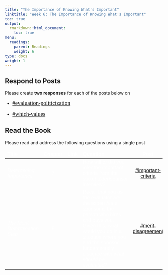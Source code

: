 ```yaml
---
title: "The Importance of Knowing What's Important"
linktitle: "Week 6: The Importance of Knowing What's Important"
toc: true
output:
  rmarkdown::html_document:
    toc: true
menu:
  readings:
    parent: Readings
    weight: 6
type: docs
weight: 1
---
```


<script src="/rmarkdown-libs/kePrint/kePrint.js"></script>

<link href="/rmarkdown-libs/lightable/lightable.css" rel="stylesheet" />

<link rel="stylesheet" href="https://cdnjs.cloudflare.com/ajax/libs/font-awesome/5.15.4/css/all.min.css" />

<link href='https://fonts.googleapis.com/css?family=Roboto Condensed' rel='stylesheet'>

<style>
.hvr-sweep-to-left {
    display: inline-block;
    vertical-align: middle;
    -webkit-transform: perspective(1px) translateZ(0);
    transform: perspective(1px) translateZ(0);
    box-shadow: 0 0 1px rgba(0, 0, 0, 0);
    position: relative;
    -webkit-transition-property: color;
    transition-property: color;
    -webkit-transition-duration: 0.25s;
    transition-duration: 0.25s;
  }

.hvr-sweep-to-left:before {
  content: "";
  position: absolute;
  z-index: -1;
  top: 0px;
  left: 0px;
  right: 0px;
  bottom: 0px;
  border-radius: 5px;
  background: #9f54fb;
    -webkit-transform: scaleX(0);
  transform: scaleX(0);
  -webkit-transform-origin: 100% 50%;
  transform-origin: 100% 50%;
  -webkit-transition-property: transform;
  transition-property: transform;
  -webkit-transition-duration: 0.3s;
  transition-duration: 0.3s;
  -webkit-transition-timing-function: ease-out;
  transition-timing-function: ease-out;
}

.hvr-sweep-to-left:hover:before, 
.hvr-sweep-to-left:focus:before, 
.hvr-sweep-to-left:active:before {
  -webkit-transform: scaleX(1);
  transform: scaleX(1);
}

iframe {
  border: none;
}

td, th, tr, table {
    border: 0 !important;
    border-spacing:0 !important;
  }
  
.box{
    float:left;
    margin-right:10%;
}

.clear{
    clear:both;
}

.wrapper{
  display:inline-flex;
}.wrapper .icon{
  margin: 0 20px;
  cursor:pointer;
  display:flex;
  align-items:center;
  justify-content:center;
  flex-direction:column;
  position: relative;
  z-index:2;}.wrapper .icon span{
  position:relative;
  z-index:2;
  height: 60px;
  width: 60px;
  display:block;
  background: #282A35;
  box-shadow: 0px 0px 0px 0px rgba(0,0,0,0.1);
  border-radius:50%;
  text-align:center;
  transition: all 0.4s cubic-bezier(0.68, -0.55, 0.265, 1.55);
}.wrapper .icon span i{
  font-size:20px;
  line-height:60px;
}.wrapper .icon .tooltip{
  position:absolute;
  top:0px;
  background: #282A35;
  box-shadow: 0px 0px 0px 0px rgba(0,0,0,0.1);
  font-size: 20px;
  font-family: 'Roboto Condensed';
  padding: 10px 30px;
  border-radius: 25px;
  color:white;
  opacity:0;
  pointer-events: none;
  transition: all 0.4s cubic-bezier(0.68, -0.55, 0.265, 1.55);
}.wrapper .icon:hover .tooltip{
  opacity:1;
  pointer-events: auto;
  top:-91px;
}.wrapper .icon .tooltip:before{
  position:absolute;
  content:"";
  height:15px;
  width:15px;
  bottom:-8px;
  left:50%;
  transform: translateX(-50%) rotate(45deg);
}.wrapper .icon:hover span,
.wrapp .icon:hover .tooltip{
  text-shadow: 0px -1px 0px rgba(0,0,0,0.4);
}.wrapper .icon:hover span{
  color: #fff;
}.wrapper .leftright:hover span,
.wrapper .leftright:hover .tooltip,
.wrapper .leftright:hover .tooltip:before{
  background:#1b85b8;
}.wrapper .info:hover span,
.wrapper .info:hover .tooltip,
.wrapper .info:hover .tooltip:before{
  background:#559e83;
}.wrapper .github:hover span,
.wrapper .github:hover .tooltip,
.wrapper .github:hover .tooltip:before{
  background:#9e5570;
}.wrapper .youtube:hover span,
.wrapper .youtube:hover .tooltip,
.wrapper .youtube:hover .tooltip:before{
  background:#55959e;
}

i.fa.fa-save{
color:#ffffff;
}
</style>
<script>
$(document).ready(function(){
     $('[data-toggle="tooltip"]').tooltip();   
});
</script>

## Respond to Posts

Please create **two responses** for each of the posts below on

-   <font face="Arial Narrow" size="4px"><a href="https://2021edp617.slack.com/messages/evaluation-politicization" target="_blank">#evaluation-politicization</a></font>

-   <font face="Arial Narrow" size="4px"><a href="https://2021edp617.slack.com/messages/which-values" target="_blank">#which-values</a></font>

## Read the Book

Please read and address the following questions using a single post

<center>
<table class=" lightable-paper" style="font-family: &quot;Arial Narrow&quot;, arial, helvetica, sans-serif; width: auto !important; margin-left: auto; margin-right: auto;">
<thead>
<tr>
<th style="text-align:left;color: #ffffff !important;background-color: transparent !important;vertical-align: middle !important;">
Title
</th>
<th style="text-align:center;color: #ffffff !important;background-color: transparent !important;vertical-align: middle !important;">
Chapter
</th>
<th style="text-align:center;color: #ffffff !important;background-color: transparent !important;vertical-align: middle !important;">
Link
</th>
<th style="text-align:left;color: #ffffff !important;background-color: transparent !important;vertical-align: middle !important;">
Question
</th>
<th style="text-align:center;color: #ffffff !important;background-color: transparent !important;vertical-align: middle !important;">
Post
</th>
</tr>
</thead>
<tbody>
<tr>
<td style="text-align:left;width: 10em; color: #ffffff !important;background-color: transparent !important;vertical-align: middle !important;">
<i>Determining Importance</i>
</td>
<td style="text-align:center;width: 5em; color: #ffffff !important;background-color: transparent !important;vertical-align: middle !important;">
7
</td>
<td style="text-align:center;width: 5em; color: #ffffff !important;background-color: transparent !important;vertical-align: middle !important;">
<a href="https://methods-sagepub-com.wvu.idm.oclc.org/book/evaluation-methodology-basics/n7.xml" target="_blank">

<div style="font-size: 0.5rem;">

<i class="fa fa-external-link fa-2x" aria-hidden="true" style="color:#559977"></i>

</div>

</a>
</td>
<td style="text-align:left;width: 30em; color: #ffffff !important;background-color: transparent !important;vertical-align: middle !important;">
How will or did you infer the important criteria from the stakeholder/sponsor interview?
</td>
<td style="text-align:center;width: 10em; color: #ffffff !important;background-color: transparent !important;vertical-align: middle !important;">
<a href="https://2022edp617.slack.com/archives/C032T8GK5EZ," https: target="_blank">#important-criteria</a>
</td>
</tr>
<tr>
<td style="text-align:left;width: 10em; color: #ffffff !important;background-color: transparent !important;vertical-align: middle !important;">
<i>The Merit Determination Step</i>
</td>
<td style="text-align:center;width: 5em; color: #ffffff !important;background-color: transparent !important;vertical-align: middle !important;">
8
</td>
<td style="text-align:center;width: 5em; color: #ffffff !important;background-color: transparent !important;vertical-align: middle !important;">
<a href="https://methods-sagepub-com.wvu.idm.oclc.org/book/evaluation-methodology-basics/n8.xml" target="_blank">

<div style="font-size: 0.5rem;">

<i class="fa fa-external-link fa-2x" aria-hidden="true" style="color:#559977"></i>

</div>

</a>
</td>
<td style="text-align:left;width: 30em; color: #ffffff !important;background-color: transparent !important;vertical-align: middle !important;">
Recall that you as the evaluator are the expert <i>but</i> a sponsor is the person who hires and pays you. Given this, what would you do in a situation where you and the sponsor fundamentally disagree with <i>what should be evaluated</i>?
</td>
<td style="text-align:center;width: 10em; color: #ffffff !important;background-color: transparent !important;vertical-align: middle !important;">
<a href="https://2022edp617.slack.com/archives/C032T8GK5EZ," https: target="_blank">#merit-disagreement</a>
</td>
</tr>
</tbody>
</table>
</center>
